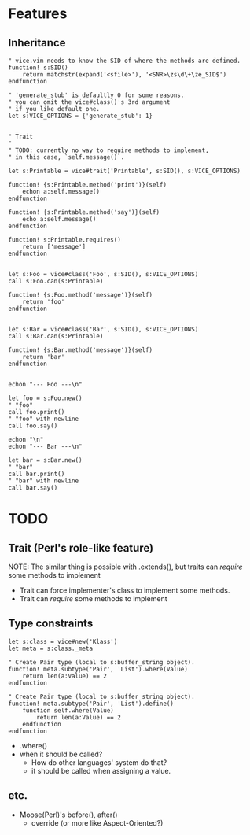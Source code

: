 
# Features
## Inheritance

    " vice.vim needs to know the SID of where the methods are defined.
    function! s:SID()
        return matchstr(expand('<sfile>'), '<SNR>\zs\d\+\ze_SID$')
    endfunction

    " 'generate_stub' is defaultly 0 for some reasons.
    " you can omit the vice#class()'s 3rd argument
    " if you like default one.
    let s:VICE_OPTIONS = {'generate_stub': 1}


    " Trait
    "
    " TODO: currently no way to require methods to implement,
    " in this case, `self.message()`.

    let s:Printable = vice#trait('Printable', s:SID(), s:VICE_OPTIONS)

    function! {s:Printable.method('print')}(self)
        echon a:self.message()
    endfunction

    function! {s:Printable.method('say')}(self)
        echo a:self.message()
    endfunction

    function! s:Printable.requires()
        return ['message']
    endfunction


    let s:Foo = vice#class('Foo', s:SID(), s:VICE_OPTIONS)
    call s:Foo.can(s:Printable)

    function! {s:Foo.method('message')}(self)
        return 'foo'
    endfunction


    let s:Bar = vice#class('Bar', s:SID(), s:VICE_OPTIONS)
    call s:Bar.can(s:Printable)

    function! {s:Bar.method('message')}(self)
        return 'bar'
    endfunction


    echon "--- Foo ---\n"

    let foo = s:Foo.new()
    " "foo"
    call foo.print()
    " "foo" with newline
    call foo.say()

    echon "\n"
    echon "--- Bar ---\n"

    let bar = s:Bar.new()
    " "bar"
    call bar.print()
    " "bar" with newline
    call bar.say()

# TODO
## Trait (Perl's role-like feature)
NOTE: The similar thing is possible with .extends(),
but traits can *require* some methods to implement

- Trait can force implementer's class to implement some methods.
- Trait can *require* some methods to implement

## Type constraints

    let s:class = vice#new('Klass')
    let meta = s:class._meta

    " Create Pair type (local to s:buffer_string object).
    function! meta.subtype('Pair', 'List').where(Value)
        return len(a:Value) == 2
    endfunction

    " Create Pair type (local to s:buffer_string object).
    function! meta.subtype('Pair', 'List').define()
        function self.where(Value)
            return len(a:Value) == 2
        endfunction
    endfunction

- .where()
- when it should be called?
    - How do other languages' system do that?
    * it should be called when assigning a value.

## etc.
- Moose(Perl)'s before(), after()
    - override (or more like Aspect-Oriented?)
